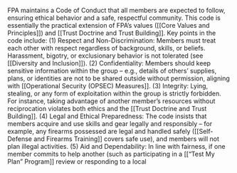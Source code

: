 FPA maintains a Code of Conduct that all members are expected to follow, ensuring ethical behavior and a safe, respectful community. This code is essentially the practical extension of FPA’s values ([[Core Values and Principles]]) and [[Trust Doctrine and Trust Building]]. Key points in the code include: (1) Respect and Non-Discrimination: Members must treat each other with respect regardless of background, skills, or beliefs. Harassment, bigotry, or exclusionary behavior is not tolerated (see [[Diversity and Inclusion]]). (2) Confidentiality: Members should keep sensitive information within the group – e.g., details of others’ supplies, plans, or identities are not to be shared outside without permission, aligning with [[Operational Security (OPSEC) Measures]]. (3) Integrity: Lying, stealing, or any form of exploitation within the group is strictly forbidden. For instance, taking advantage of another member’s resources without reciprocation violates both ethics and the [[Trust Doctrine and Trust Building]]. (4) Legal and Ethical Preparedness: The code insists that members acquire and use skills and gear legally and responsibly – for example, any firearms possessed are legal and handled safely ([[Self-Defense and Firearms Training]] covers safe use), and members will not plan illegal activities. (5) Aid and Dependability: In line with fairness, if one member commits to help another (such as participating in a [[“Test My Plan” Program]] review or responding to a local